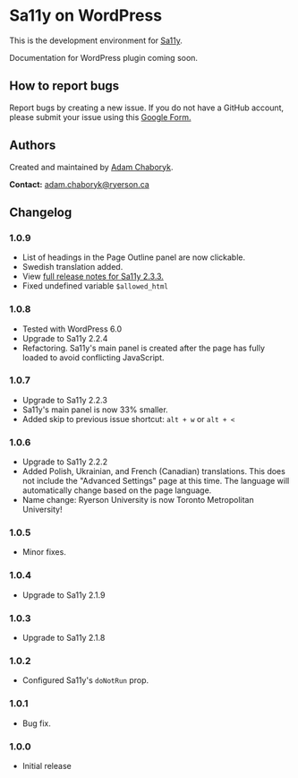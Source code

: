 # Sa11y on WordPress
This is the development environment for [Sa11y](https://github.com/ryersondmp/sa11y).

Documentation for WordPress plugin coming soon.

## How to report bugs
Report bugs by creating a new issue. If you do not have a GitHub account, please submit your issue using this [Google Form.](https://forms.gle/sjzK9XykETaoqZv99)

## Authors
Created and maintained by [Adam Chaboryk](https://github.com/adamchaboryk).

**Contact:** [adam.chaboryk@ryerson.ca](mailto:adam.chaboryk@ryerson.ca)

## Changelog

### 1.0.9
- List of headings in the Page Outline panel are now clickable.
- Swedish translation added.
- View [full release notes for Sa11y 2.3.3.](https://github.com/ryersondmp/sa11y/releases/tag/2.3.3)
- Fixed undefined variable `$allowed_html`

### 1.0.8
- Tested with WordPress 6.0
- Upgrade to Sa11y 2.2.4
- Refactoring. Sa11y's main panel is created after the page has fully loaded to avoid conflicting JavaScript.

### 1.0.7
- Upgrade to Sa11y 2.2.3
- Sa11y's main panel is now 33% smaller.
- Added skip to previous issue shortcut: `alt + w` or `alt + <`

### 1.0.6
- Upgrade to Sa11y 2.2.2
- Added Polish, Ukrainian, and French (Canadian) translations. This does not include the "Advanced Settings" page at this time. The language will automatically change based on the page language.
- Name change: Ryerson University is now Toronto Metropolitan University!

### 1.0.5
- Minor fixes.

### 1.0.4
- Upgrade to Sa11y 2.1.9

### 1.0.3
- Upgrade to Sa11y 2.1.8

### 1.0.2
- Configured Sa11y's `doNotRun` prop.

### 1.0.1
- Bug fix.

### 1.0.0
- Initial release